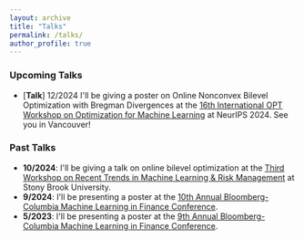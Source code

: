 ```yaml
---
layout: archive
title: "Talks"
permalink: /talks/
author_profile: true
---
```


### Upcoming Talks
- \[**Talk**\] 12/2024 I'll be giving a poster on Online Nonconvex Bilevel Optimization with Bregman Divergences at the [16th International OPT Workshop on Optimization for Machine Learning](https://opt-ml.org/) at NeurIPS 2024. See you in Vancouver!



### Past Talks
- **10/2024**: I'll be giving a talk on online bilevel optimization at the [Third Workshop on Recent Trends in Machine Learning & Risk Management](https://uryasev.ams.stonybrook.edu/index.php/workshop-2024/) at Stony Brook University.
- **9/2024**: I'll be presenting a poster at the [10th Annual Bloomberg-Columbia Machine Learning in Finance Conference](https://cfe.columbia.edu/events/10th-annual-bloomberg-columbia-machine-learning-finance-conference-2024).
- **5/2023**: I'll be presenting a poster at the [9th Annual Bloomberg-Columbia Machine Learning in Finance Conference](https://cfe.columbia.edu/events/9th-annual-bloomberg-columbia-machine-learning-finance-workshop-2023).
